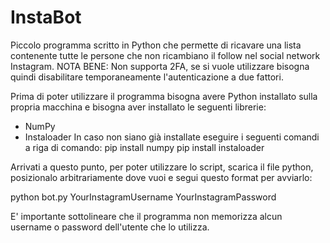 # InstaBot
Piccolo programma scritto in Python che permette di ricavare una lista contenente tutte le persone che non ricambiano il follow nel social network Instagram.
NOTA BENE: Non supporta 2FA, se si vuole utilizzare bisogna quindi disabilitare temporaneamente l'autenticazione a due fattori.

Prima di poter utilizzare il programma bisogna avere Python installato sulla propria macchina e bisogna aver installato le seguenti librerie:
- NumPy
- Instaloader
In caso non siano già installate eseguire i seguenti comandi a riga di comando:
  pip install numpy
  pip install instaloader
  
Arrivati a questo punto, per poter utilizzare lo script, scarica il file python, posizionalo arbitrariamente dove vuoi e segui questo format per avviarlo:
  
  python bot.py YourInstagramUsername YourInstagramPassword
  
E' importante sottolineare che il programma non memorizza alcun username o password dell'utente che lo utilizza. 

